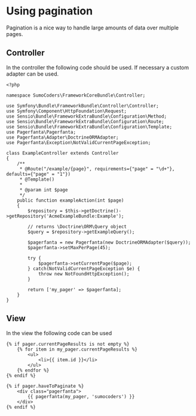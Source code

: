 # Using pagination

Pagination is a nice way to handle large amounts of data over multiple pages.

## Controller

In the controller the following code should be used. If necessary a custom adapter can be used.

```
<?php

namespace SumoCoders\FrameworkCoreBundle\Controller;

use Symfony\Bundle\FrameworkBundle\Controller\Controller;
use Symfony\Component\HttpFoundation\Request;
use Sensio\Bundle\FrameworkExtraBundle\Configuration\Method;
use Sensio\Bundle\FrameworkExtraBundle\Configuration\Route;
use Sensio\Bundle\FrameworkExtraBundle\Configuration\Template;
use Pagerfanta\Pagerfanta;
use Pagerfanta\Adapter\DoctrineORMAdapter;
use Pagerfanta\Exception\NotValidCurrentPageException;

class ExampleController extends Controller
{
	/**
	 * @Route("/example/{page}", requirements={"page" = "\d+"}, defaults={"page" = "1"})
	 * @Template()
	 * 
	 * @param int $page
	 */
	public function exampleAction(int $page)
	{
		$repository = $this->getDoctrine()->getRepository('AcmeExampleBundle:Example');
		
		// returns \Doctrine\ORM\Query object
		$query = $repository->getExampleQuery();
		
		$pagerfanta = new Pagerfanta(new DoctrineORMAdapter($query));
		$pagerfanta->setMaxPerPage(45);
		
		try {
			$pagerfanta->setCurrentPage($page);
		} catch(NotValidCurrentPageException $e) {
			throw new NotFoundHttpException();
		}
		
		return ['my_pager' => $pagerfanta];
	}
}
```

## View

In the view the following code can be used

```
{% if pager.currentPageResults is not empty %}
    {% for item in my_pager.currentPageResults %}
        <ul>
            <li>{{ item.id }}</li>
        </ul>
    {% endfor %}
{% endif %}

{% if pager.haveToPaginate %}
    <div class="pagerfanta">
        {{ pagerfanta(my_pager, 'sumocoders') }}
    </div>
{% endif %}
```
